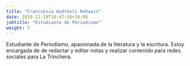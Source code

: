 ```yaml
---
title: "Franccesca Andreoli Rohwain"
date: 2018-11-19T10:47:58+10:00
jobtitle: "Estudiante de Periodismo"
weight: 7
---
```

Estudiante de Periodismo, apasionada de la literatura y la escritura. Estoy encargada de de redactar y editar notas y realizar contenido para redes sociales para La Trinchera.
